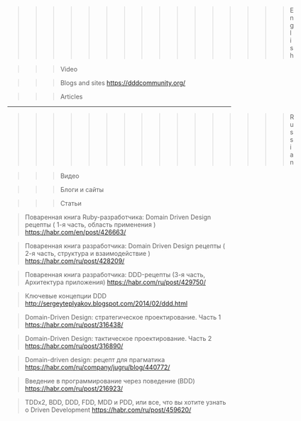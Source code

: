 >>>>>>>>>>>>>>>> English

>>> Video


>>> Blogs and sites
https://dddcommunity.org/


>>> Articles


-----------------------------------------------


>>>>>>>>>>>>>>>> Russian

>>> Видео


>>> Блоги и сайты


>>> Статьи

> Поваренная книга Ruby-разработчика: Domain Driven Design рецепты ( 1-я часть, область применения )
https://habr.com/en/post/426663/

> Поваренная книга разработчика: Domain Driven Design рецепты ( 2-я часть, структура и взаимодействие )
https://habr.com/ru/post/428209/

> Поваренная книга разработчика: DDD-рецепты (3-я часть, Архитектура приложения)
https://habr.com/ru/post/429750/

> Ключевые концепции DDD
http://sergeyteplyakov.blogspot.com/2014/02/ddd.html

> Domain-Driven Design: стратегическое проектирование. Часть 1
https://habr.com/ru/post/316438/

> Domain-Driven Design: тактическое проектирование. Часть 2
https://habr.com/ru/post/316890/

> Domain-driven design: рецепт для прагматика
https://habr.com/ru/company/jugru/blog/440772/

> Введение в программирование через поведение (BDD)
https://habr.com/ru/post/216923/

> TDDx2, BDD, DDD, FDD, MDD и PDD, или все, что вы хотите узнать о Driven Development
https://habr.com/ru/post/459620/


